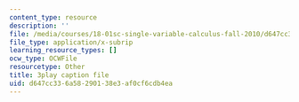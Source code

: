```yaml
---
content_type: resource
description: ''
file: /media/courses/18-01sc-single-variable-calculus-fall-2010/d647cc336a58290138e3af0cf6cdb4ea_7K1sB05pE0A.srt
file_type: application/x-subrip
learning_resource_types: []
ocw_type: OCWFile
resourcetype: Other
title: 3play caption file
uid: d647cc33-6a58-2901-38e3-af0cf6cdb4ea
---
```

